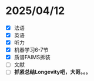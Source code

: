 # 2025/04/12

- [x] 法语
- [x] 英语
- [x] 听力
- [x] 机器学习6-7节
- [x] 质谱FAIMS拆装
- [ ] 文献
- [ ] **抓紧总结Longevity吧，大哥。。。**